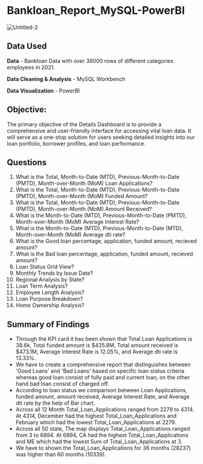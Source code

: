 # Bankloan_Report_MySQL-PowerBI
![Untitled-2](https://github.com/Tuhin-150/Bankloan_Report_MySQL-PowerBI/assets/161159207/a205c1ed-c9fb-4ab8-9343-fafa228c8c98)

## Data Used

**Data** - Bankloan Data with over 38000 rows of different categories employees in 2021.

**Data Cleaning & Analysis** - MySQL Workbench

**Data Visualization** - PowerBI

## Objective:

The primary objective of the Details Dashboard is to provide a comprehensive and user-friendly interface for accessing vital loan data. It will serve as a one-stop solution for users seeking detailed insights into our loan portfolio, borrower profiles, and loan performance.

## Questions

1. What is the Total, Month-to-Date (MTD), Previous-Month-to-Date (PMTD), Month-over-Month (MoM) Loan Applications?
2. What is the Total, Month-to-Date (MTD), Previous-Month-to-Date (PMTD), Month-over-Month (MoM) Funded Amount?
3. What is the Total, Month-to-Date (MTD), Previous-Month-to-Date (PMTD), Month-over-Month (MoM) Amount Received?
4. What is the Month-to-Date (MTD), Previous-Month-to-Date (PMTD), Month-over-Month (MoM) Average Interest Rate?
5. What is the Month-to-Date (MTD), Previous-Month-to-Date (MTD), Month-over-Month (MoM) Average dti rate?
6. What is the Good loan percentage, application, funded amount, recieved amount?
7. What is the Bad loan percentage, application, funded amount, recieved amount?
8. Loan Status Grid View?
9. Monthly Trends by Issue Date?
10. Regional Analysis by State?
11. Loan Term Analysis?
12. Employee Length Analysis?
13. Loan Purpose Breakdown?
14. Home Ownership Analysis?

 ## Summary of Findings

 - Through the KPI card it has been shown that Total Loan Applications is 38.6k, Total funded amount is $435.8M, Total amount received is $473.1M, Average Interest Rate is 12.05%, and Average dti rate is 13.33%.
 - We have to create a comprehensive report that distinguishes between 'Good Loans' and 'Bad Loans' based on specific loan status criteria whereas good loan consist of fully paid and current loan, on the other hand bad loan consist of charged off.
 - According to loan status we comparison between Loan Applications, funded amount, amount received, Average Interest Rate, and Average dti rate by the help of Bar chart.
 - Across all 12 Month Total_Loan_Applications ranged from 2279 to 4314. ﻿At 4314, December had the highest Total_Loan_Applications and February which had the lowest Total_Loan_Applications at 2279.
 - Across all 50 state, The map displays Total_Loan_Applications ranged from 3 to 6894.﻿ ﻿At 6894, CA had the highest Total_Loan_Applications and ME which had the lowest Sum of Total_Loan_Applications at 3.
 - We have to shown the Total_Loan_Applications for  36 months (28237) was higher than  60 months (10339).
 
